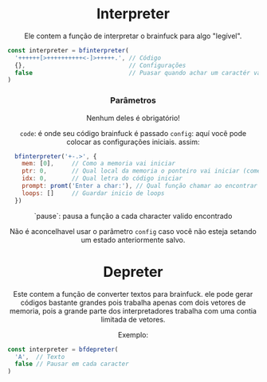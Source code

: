 <div align='center'>

# Interpreter
Ele contem a função de interpretar o brainfuck para algo "legível".

<div align='left'>

  ```js
  const interpreter = bfinterpreter(
    '++++++[>++++++++++<-]>+++++.', // Código
    {},                             // Configurações
    false                           // Puasar quando achar um caractér valido
  )
  ```
</div>

### Parâmetros
Nenhum deles é obrigatório!

`code`: é onde seu código brainfuck é passado
`config`: aquí você pode colocar as configurações iniciais. assim:

<div align='left'>

  ```js
    bfinterpreter('+-.>', {
      mem: [0],     // Como a memoria vai iniciar
      ptr: 0,       // Qual local da memoria o ponteiro vai iniciar (começa em 0)
      idx: 0,       // Qual letra do código iniciar
      prompt: promt('Enter a char:'), // Qual função chamar ao encontrar ","
      loops: []     // Guardar inicio de loops
    })
  ```
</div>
`pause`: pausa a função a cada character valido encontrado

Não é aconcelhavel usar o parâmetro `config` caso você não esteja setando um estado anteriormente salvo.

# Depreter
Este contem a função de converter textos para brainfuck.
ele pode gerar códigos bastante grandes pois trabalha apenas com
dois vetores de memoria, pois a grande parte dos interpretadores
trabalha com uma contia limitada de vetores.

Exemplo:
<div align='left'>

  ```js
  const interpreter = bfdepreter(
    'A',  // Texto
    false // Pausar em cada caracter
  )
  ```
</div>

